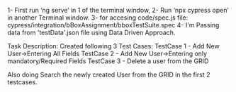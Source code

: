 1- First run ‘ng serve’ in 1 of the terminal window,
2- Run ‘npx cypress open’ in another Terminal window.
3- for accesing code/spec.js file: cypress/integration/bBoxAssignment/bboxTestSuite.spec
4- I'm Passing data from 'testData'.json file using Data Driven Approach.

Task Description:
Created following 3 Test Cases:
TestCase 1 - Add New User->Entering All Fields
TestCase 2 - Add New User->Entering only mandatory/Required Fields
TestCase 3 - Delete a user from the GRID

Also doing Search  the newly created User from the GRID in the first 2 testcases.
